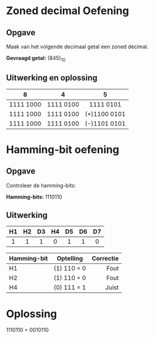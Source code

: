 # Zoned decimal Oefening

## Opgave

Maak van het volgende decimaal getal een zoned decimal.

**Gevraagd getal:** (845)<sub>10</sub>

## Uitwerking en oplossing

|     8     |     4     |       5      |
| :-------: | :-------: |    :-------: |
| 1111 1000 | 1111 0100 |    1111 0101 |
| 1111 1000 | 1111 0100 | (+)1100 0101 |
| 1111 1000 | 1111 0100 | (-)1101 0101 |

# Hamming-bit oefening

## Opgave

Controleer de hamming-bits:

**Hamming-bits:** 1110110

## Uitwerking

| H1 | H2 | D3 | H4 | D5 | D6 | D7 |
| :--: | :--: | :--: | :--: | :--: | :--: | :--: |
| 1   |1     |1     |0    |1     |1    |0     |

| Hamming-bit | Optelling   | Correctie |
| :-------------- | :-----------: | ---------: |
| H1                  | (1) 110 = 0 | Fout        |
| H2                  | (1) 110 = 0 | Fout        |
| H4                  | (0) 111 = 1 | Juist        |

# Oplossing

1110110 = 0010110
